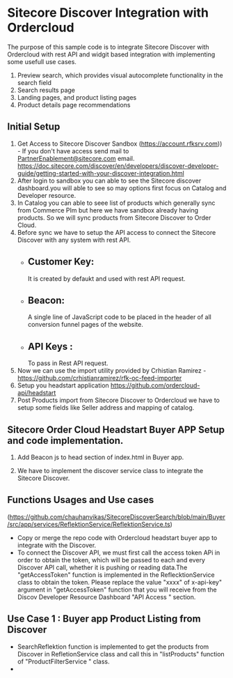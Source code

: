 # Sitecore Discover Integration with Ordercloud

The purpose of this sample code is to integrate Sitecore Discover with Ordercloud with rest API and widgit based integration with implementing some usefull use cases.

1. Preview search, which provides visual autocomplete functionality in the search field
2. Search results page
3. Landing pages, and product listing pages
4. Product details page recommendations

## Initial Setup
1. Get Access to Sitecore Discover Sandbox (https://account.rfksrv.com)) - If you don't have access send mail to PartnerEnablement@sitecore.com email. https://doc.sitecore.com/discover/en/developers/discover-developer-guide/getting-started-with-your-discover-integration.html
2. After login to sandbox you can able to see the Sitecore discover dashboard.you will able to see so may options first focus on Catalog and Developer resource.
3. In Catalog you can able to seee list of products which generally sync from Commerce PIm but here we have sandbox already having products. So we will sync products from Sitecore Discover to Order Cloud.
4. Before sync we have to setup the API access to connect the Sitecore Discover with any system with rest API.
   - ## Customer Key: 
      It is created by defaukt and used with rest API request.
   - ## Beacon:
      A single line of JavaScript code to be placed in the header of all conversion funnel pages of the website.
   - ## API Keys : 
      To pass in Rest API request.
 5. Now we can use the import utility provided by Crhistian Ramirez - https://github.com/crhistianramirez/rfk-oc-feed-importer
 6. Setup you headstart application https://github.com/ordercloud-api/headstart
 7. Post Products import from Sitecore Discover to Ordercloud we have to setup some fields like Seller address and mapping of catalog.

## Sitecore Order Cloud Headstart Buyer APP Setup and code implementation.
1. Add Beacon js to head section of index.html in Buyer app.
   <script type="text/javascript" src="https://riggsandporter.rfk.riggsandporter.com/api/init/1/init.js" async="true"></script>
   <script type="text/javascript" src="https://1257xxxxx-prod.rfksrv.com/rfk/js/11269-12xxx7321/init.js" async="true"></script>
      

2. We have to implement the discover service class to integrate the Sitecore Discover.
## Functions Usages and Use cases 
(https://github.com/chauhanvikas/SitecoreDiscoverSearch/blob/main/Buyer/src/app/services/ReflektionService/ReflektionService.ts)

- Copy or merge the repo code with Ordercloud headstart buyer app to integrate with the Discover. 
- To connect the Discover API, we must first call the access token APi in order to obtain the token, which will be passed to each and every Discover API call, whether it is pushing or reading data.The "getAccessToken" function is implemented in the ReflecktionService class to obtain the token. Please replace the value "xxxx" of x-api-key" argument in "getAccessToken" function that you will receive from the Discov Developer Resource Dashboard  "API Access " section.

## Use Case 1 : Buyer app Product Listing from Discover
- SearchReflektion function is implemented to get the products from Discover in RefletionService class and call this in "listProducts" function of "ProductFilterService " class.
- 
 


